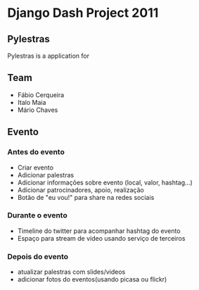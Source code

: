 Django Dash Project 2011
========================

Pylestras
---------
Pylestras is a application for

Team
----
- Fábio Cerqueira
- Italo Maia
- Mário Chaves

Evento
------
### Antes do evento
 * Criar evento
 * Adicionar palestras
 * Adicionar informações sobre evento (local, valor, hashtag...)
 * Adicionar patrocinadores, apoio, realização
 * Botão de "eu vou!" para share na redes sociais

### Durante o evento
 * Timeline do twitter para acompanhar hashtag do evento
 * Espaço para stream de vídeo usando serviço de terceiros

### Depois do evento
 * atualizar palestras com slides/videos
 * adicionar fotos do eventos(usando picasa ou flickr)
